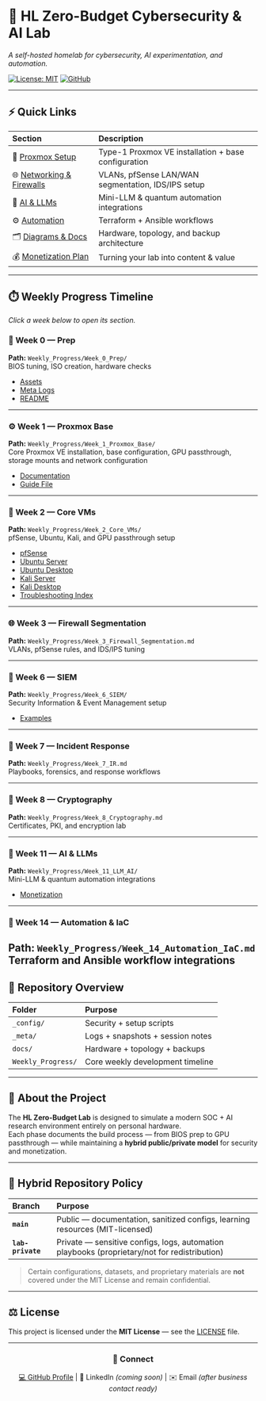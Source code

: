 # 🧠 HL Zero-Budget Cybersecurity & AI Lab  
*A self-hosted homelab for cybersecurity, AI experimentation, and automation.*

[![License: MIT](https://img.shields.io/badge/License-MIT-green.svg)](LICENSE)
[![GitHub](https://img.shields.io/badge/@humblehungrylife-blue?logo=github&style=flat)](https://github.com/humblehungrylife)

</div>

---

## ⚡ Quick Links

| Section | Description |
|:--|:--|
| 🔧 [Proxmox Setup](Weekly_Progress/Week_1_Proxmox_Base/Week_1_Proxmox_Base.md) | Type-1 Proxmox VE installation + base configuration |
| 🌐 [Networking & Firewalls](Weekly_Progress/Week_3_Firewall_Segmentation.md) | VLANs, pfSense LAN/WAN segmentation, IDS/IPS setup |
| 🧩 [AI & LLMs](Weekly_Progress/Week_11_LLM_AI/) | Mini-LLM & quantum automation integrations |
| ⚙️ [Automation](Weekly_Progress/Week_14_Automation_IaC.md) | Terraform + Ansible workflows |
| 🗂️ [Diagrams & Docs](docs/) | Hardware, topology, and backup architecture |
| 💰 [Monetization Plan](Weekly_Progress/Week_11_LLM_AI/monetization/) | Turning your lab into content & value |

---

## ⏱️ Weekly Progress Timeline    
*Click a week below to open its section.*

### 🧩 Week 0 — Prep  
**Path:** `Weekly_Progress/Week_0_Prep/`  
BIOS tuning, ISO creation, hardware checks  

- [Assets](Weekly_Progress/Week_0_Prep/_assets/)  
- [Meta Logs](Weekly_Progress/Week_0_Prep/_meta/)  
- [README](Weekly_Progress/Week_0_Prep/README.md)  

---

### ⚙️ Week 1 — Proxmox Base  
**Path:** `Weekly_Progress/Week_1_Proxmox_Base/`  
Core Proxmox VE installation, base configuration, GPU passthrough, storage mounts and network configuration  

- [Documentation](Weekly_Progress/Week_1_Proxmox_Base/docs/)  
- [Guide File](Weekly_Progress/Week_1_Proxmox_Base/Week_1_Proxmox_Base.md)  

---

### 🧠 Week 2 — Core VMs  
**Path:** `Weekly_Progress/Week_2_Core_VMs/`  
pfSense, Ubuntu, Kali, and GPU passthrough setup  

- [pfSense](Weekly_Progress/Week_2_Core_VMs/pfSense/)  
- [Ubuntu Server](Weekly_Progress/Week_2_Core_VMs/Ubuntu_Server/)  
- [Ubuntu Desktop](Weekly_Progress/Week_2_Core_VMs/Ubuntu_Desktop/)  
- [Kali Server](Weekly_Progress/Week_2_Core_VMs/Kali_Server/)  
- [Kali Desktop](Weekly_Progress/Week_2_Core_VMs/Kali_Desktop/)  
- [Troubleshooting Index](Weekly_Progress/Week_2_Core_VMs/Troubleshooting_Index.md)  

---

### 🌐 Week 3 — Firewall Segmentation  
**Path:** `Weekly_Progress/Week_3_Firewall_Segmentation.md`  
VLANs, pfSense rules, and IDS/IPS tuning  

---

### 🧰 Week 6 — SIEM  
**Path:** `Weekly_Progress/Week_6_SIEM/`  
Security Information & Event Management setup  

- [Examples](Weekly_Progress/Week_6_SIEM/examples/)  

---

### 🚨 Week 7 — Incident Response  
**Path:** `Weekly_Progress/Week_7_IR.md`  
Playbooks, forensics, and response workflows  

---

### 🔐 Week 8 — Cryptography  
**Path:** `Weekly_Progress/Week_8_Cryptography.md`  
Certificates, PKI, and encryption lab  

---

### 🤖 Week 11 — AI & LLMs  
**Path:** `Weekly_Progress/Week_11_LLM_AI/`  
Mini-LLM & quantum automation integrations  

- [Monetization](Weekly_Progress/Week_11_LLM_AI/monetization/)  

---

### 🧩 Week 14 — Automation & IaC  
**Path:** `Weekly_Progress/Week_14_Automation_IaC.md`  
Terraform and Ansible workflow integrations  
---

## 🧱 Repository Overview

| Folder | Purpose |
|:--|:--|
| `_config/` | Security + setup scripts |
| `_meta/` | Logs + snapshots + session notes |
| `docs/` | Hardware + topology + backups |
| `Weekly_Progress/` | Core weekly development timeline |

---

## 🧩 About the Project
The **HL Zero-Budget Lab** is designed to simulate a modern SOC + AI research environment entirely on personal hardware.  
Each phase documents the build process — from BIOS prep to GPU passthrough — while maintaining a **hybrid public/private model** for security and monetization.

---

## 🧠 Hybrid Repository Policy

| Branch | Purpose |
|:--|:--|
| **`main`** | Public — documentation, sanitized configs, learning resources (MIT-licensed) |
| **`lab-private`** | Private — sensitive configs, logs, automation playbooks (proprietary/not for redistribution) |

> Certain configurations, datasets, and proprietary materials are **not** covered under the MIT License and remain confidential.

---

## ⚖️ License  
This project is licensed under the **MIT License** — see the [LICENSE](LICENSE) file.

---

<div align="center">

### 🤝 Connect
[💻 GitHub Profile](https://github.com/humblehungrylife)  |  🔗 LinkedIn *(coming soon)*  |  ✉️ Email *(after business contact ready)*  

</div>
